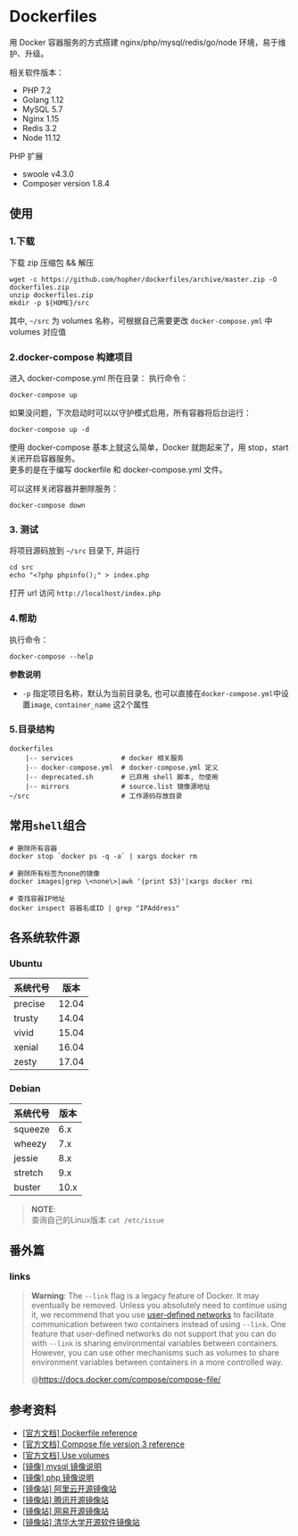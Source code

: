 # Dockerfiles

用 Docker 容器服务的方式搭建 nginx/php/mysql/redis/go/node 环境，易于维护、升级。

相关软件版本：
- PHP 7.2
- Golang 1.12
- MySQL 5.7
- Nginx 1.15
- Redis 3.2
- Node 11.12

PHP 扩展
- swoole v4.3.0
- Composer version 1.8.4

## 使用

### 1.下载

下载 zip 压缩包 && 解压

```
wget -c https://github.com/hopher/dockerfiles/archive/master.zip -O dockerfiles.zip
unzip dockerfiles.zip
mkdir -p ${HOME}/src
```

其中, `~/src` 为 volumes 名称，可根据自己需要更改 `docker-compose.yml` 中 volumes 对应值

### 2.docker-compose 构建项目

进入 docker-compose.yml 所在目录：
执行命令：
```
docker-compose up
```  

如果没问题，下次启动时可以以守护模式启用，所有容器将后台运行：  
```
docker-compose up -d
``` 

使用 docker-compose 基本上就这么简单，Docker 就跑起来了，用 stop，start 关闭开启容器服务。  
更多的是在于编写 dockerfile 和 docker-compose.yml 文件。 

可以这样关闭容器并删除服务：
```
docker-compose down
```

### 3. 测试

将项目源码放到 `~/src` 目录下, 并运行

```
cd src
echo "<?php phpinfo();" > index.php
```

打开 url 访问 `http://localhost/index.php`


### 4.帮助

执行命令：
```
docker-compose --help
```  
**参数说明**

- `-p` 指定项目名称，默认为当前目录名, 也可以直接在`docker-compose.yml`中设置`image`, `container_name` 这2个属性

### 5.目录结构

```
dockerfiles
    |-- services            # docker 相关服务
    |-- docker-compose.yml  # docker-compose.yml 定义
    |-- deprecated.sh       # 已弃用 shell 脚本, 勿使用
    |-- mirrors             # source.list 镜像源地址
~/src                       # 工作源码存放目录
```

## 常用`shell`组合

```
# 删除所有容器
docker stop `docker ps -q -a` | xargs docker rm

# 删除所有标签为none的镜像
docker images|grep \<none\>|awk '{print $3}'|xargs docker rmi

# 查找容器IP地址
docker inspect 容器名或ID | grep "IPAddress"
```

## 各系统软件源

### Ubuntu

| 系统代号 | 版本  |
| -------- | ----- |
| precise  | 12.04 |
| trusty   | 14.04 |
| vivid    | 15.04 |
| xenial   | 16.04 |
| zesty    | 17.04 |

### Debian

| 系统代号 | 版本 |
| -------- | ---- |
| squeeze  | 6.x  |
| wheezy   | 7.x  |
| jessie   | 8.x  |
| stretch  | 9.x  |
| buster   | 10.x |

> **NOTE**:  
> 查询自己的Linux版本 `cat /etc/issue`

## 番外篇

### links


> **Warning**: The `--link` flag is a legacy feature of Docker. It may eventually be removed. Unless you absolutely need to continue using it, we recommend that you use [user-defined networks](https://docs.docker.com/engine/userguide/networking//#user-defined-networks) to facilitate communication between two containers instead of using `--link`. One feature that user-defined networks do not support that you can do with `--link` is sharing environmental variables between containers. However, you can use other mechanisms such as volumes to share environment variables between containers in a more controlled way.
>
> @https://docs.docker.com/compose/compose-file/

##  参考资料
- [[官方文档] Dockerfile reference](https://docs.docker.com/engine/reference/builder/)
- [[官方文档] Compose file version 3 reference](https://docs.docker.com/compose/compose-file/)
- [[官方文档] Use volumes](https://docs.docker.com/storage/volumes/)
- [[镜像] mysql 镜像说明](https://hub.docker.com/_/mysql/)
- [[镜像] php 镜像说明](https://hub.docker.com/_/php/)
- [[镜像站] 阿里云开源镜像站](https://opsx.alibaba.com/mirror)
- [[镜像站] 腾讯开源镜像站](https://mirrors.cloud.tencent.com/index.html)
- [[镜像站] 网易开源镜像站](http://mirrors.163.com/)
- [[镜像站] 清华大学开源软件镜像站](https://mirrors.tuna.tsinghua.edu.cn/help/debian/)